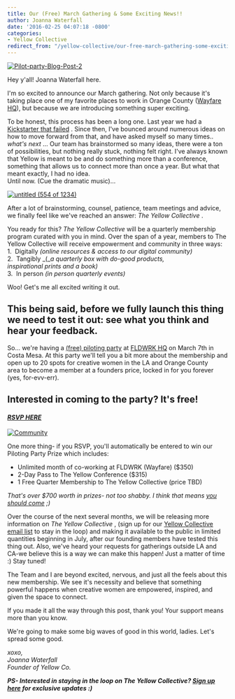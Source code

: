 ```yaml
---
title: Our (Free) March Gathering & Some Exciting News!!
author: Joanna Waterfall
date: '2016-02-25 04:07:18 -0800'
categories:
- Yellow Collective
redirect_from: "/yellow-collective/our-free-march-gathering-some-exciting-news/"
---
```


[![Pilot-party-Blog-Post-2](http://yellowconference.com/wp-content/uploads/2016/02/Pilot-party-Blog-Post-2.jpg)](https://wayfare.ticketleap.com/yellow-collective-launch-party/dates/Mar-07-2016_at_0730PM)

Hey y'all! Joanna Waterfall here.

I'm so excited to announce our March gathering. Not only because it's taking place one of my favorite places to work in Orange County ([Wayfare HQ](http://wayfare.io/)), but because we are introducing something super exciting.

To be honest, this process has been a long one. Last year we had a [Kickstarter that failed](http://yellowconference.com/2015/05/04/freetofail/) . Since then, I've bounced around numerous ideas on how to move forward from that, and have asked myself so many times..  _what's next_ ... Our team has brainstormed so many ideas, there were a ton of possibilities, but nothing really stuck, nothing felt right. I've always known that Yellow is meant to be and do something more than a conference, something that allows us to connect more than once a year. But what that meant exactly, I had no idea.  
Until now. (Cue the dramatic music)...

[![untitled (554 of 1234)](http://yellowconference.com/wp-content/uploads/2016/02/untitled-554-of-1234.jpg)](http://yellowconference.com/wp-content/uploads/2016/02/untitled-554-of-1234.jpg)

After a lot of brainstorming, counsel, patience, team meetings and advice, we finally feel like we've reached an answer: _The Yellow Collective_ .

You ready for this? _The Yellow Collective_ will be a quarterly membership program curated with you in mind. Over the span of a year, members to The Yellow Collective will receive empowerment and community in three ways:  
1\.  Digitally _(online resources & access to our digital community)_  
2\.  Tangibly _(__a quarterly box with do-good products, inspirational prints and a book)_  
3\.  In person _(in person quarterly events)_

Woo! Get's me all excited writing it out.

## This being said, before we fully launch this thing we need to test it out: see what you think and hear your feedback.

So... we're having a [(free) piloting party](https://wayfare.ticketleap.com/yellow-collective-launch-party/dates/Mar-07-2016_at_0730PM) at [FLDWRK HQ](http://wayfare.io/) on March 7th in Costa Mesa. At this party we'll tell you a bit more about the membership and open up to 20 spots for creative women in the LA and Orange County area to become a member at a founders price, locked in for you forever (yes, for-evv-err).

## Interested in coming to the party? It's free!

#### _[RSVP HERE](https://wayfare.ticketleap.com/yellow-collective-launch-party/dates/Mar-07-2016_at_0730PM)_

[![Community](http://yellowconference.com/wp-content/uploads/2016/02/Community.jpg)](http://yellowconference.com/wp-content/uploads/2016/02/Community.jpg)

One more thing- if you RSVP, you'll automatically be entered to win our Piloting Party Prize which includes:  
- Unlimited month of co-working​ at FLDWRK (Wayfare) ($350)  
- ​2-Day Pass to The Yellow Conference ($315)  
- 1 Free Quarter Membership to The Yellow Collective​ (price TBD)

_That's over $700 worth in prizes- not too shabby. I think that means [you should come](https://wayfare.ticketleap.com/yellow-collective-launch-party/dates/Mar-07-2016_at_0730PM) ;)_

Over the course of the next several months, we will be releasing more information on _The Yellow Collective_ , (sign up for our [Yellow Collective email list](http://yellowconference.us3.list-manage.com/subscribe?u=3f8e45f74e0653e404965e2ef&id=e811fb1a74) to stay in the loop) and making it available to the public in limited quantities beginning in July, after our founding members have tested this thing out. Also, we've heard your requests for gatherings outside LA and CA-we believe this is a way we can make this happen! Just a matter of time :) Stay tuned! 

The Team and I are beyond excited, nervous, and just all the feels about this new membership. We see it's necessity and believe that something powerful happens when creative women are empowered, inspired, and given the space to connect.

If you made it all the way through this post, thank you! Your support means more than you know.

We're going to make some big waves of good in this world, ladies. Let's spread some good.

_xoxo,  
Joanna Waterfall  
Founder of Yellow Co._

_**PS- Interested in staying in the loop on The Yellow Collective? [Sign up here](http://yellowconference.us3.list-manage.com/subscribe?u=3f8e45f74e0653e404965e2ef&id=e811fb1a74) for exclusive updates :)**_
